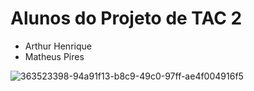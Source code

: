 # Alunos do Projeto de TAC 2
- Arthur Henrique
- Matheus Pires



![363523398-94a91f13-b8c9-49c0-97ff-ae4f004916f5](https://github.com/user-attachments/assets/2b3cb329-a974-4bba-9a1e-dc1a79a7f5ae)
